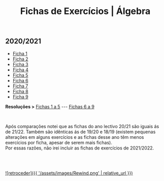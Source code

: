 <br>

<h1 align="center">Fichas de Exercícios | Álgebra</h1>

<br>

## 2020/2021
* [Ficha 1](AUC-2021-f1.pdf)
* [Ficha 2](AUC-2021-f2.pdf)
* [Ficha 3](AUC-2021-f3.pdf)
* [Ficha 4](AUC-2021-f4.pdf)
* [Ficha 5](AUC-2021-f5.pdf)
* [Ficha 6](AUC-2021-f6.pdf)
* [Ficha 7](AUC-2021-f7.pdf)
* [Ficha 8](AUC-2021-f8.pdf)
* [Ficha 9](AUC-2021-f9.pdf)

**Resoluções >** [Fichas 1 a 5](AUC-2021-f1a5.pdf) --- [Fichas 6 a 9](AUC-2021-f6a9.pdf)


<br>

Após comparações notei que as fichas do ano lectivo 20/21 são iguais ás de 21/22. Também são idênticas ás de 19/20 e 18/19 (existem pequenas alterações em alguns exercícios e as fichas desse ano têm menos exercícios por ficha, apesar de serem mais fichas).
<br> Por essas razões, não irei incluir as fichas de exercícios de 2021/2022.

<br><br>

[![retroceder]({{ '/assets/images/Rewind.png' | relative_url }})](https://david81820.github.io/Recursos-LCC/algebraUC)
